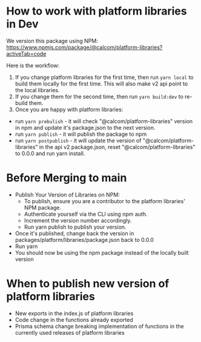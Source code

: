 # How to work with platform libraries in Dev

We version this package using NPM:
https://www.npmjs.com/package/@calcom/platform-libraries?activeTab=code

Here is the workflow:
1. If you change platform libraries for the first time, then run `yarn local` to build them locally for the first time. This will also make v2 api point to the local libraries.
2. If you change them for the second time, then run `yarn build:dev` to re-build them.
3. Once you are happy with platform libraries:
- run `yarn prebulish` - it will check "@calcom/platform-libraries" version in npm and update it's package.json to the next version.
- run `yarn publish` - it will publish the package to npm
- run `yarn postpublish` - it will update the version of "@calcom/platform-libraries" in the api v2 package.json, reset "@calcom/platform-libraries" to 0.0.0 and run yarn install.

# Before Merging to main

- Publish Your Version of Libraries on NPM:
  - To publish, ensure you are a contributor to the platform libraries' NPM package.
  - Authenticate yourself via the CLI using npm auth.
  - Increment the version number accordingly.
  - Run yarn publish to publish your version.
- Once it's published, change back the version in packages/platform/libraries/package.json back to 0.0.0
- Run yarn
- You should now be using the npm package instead of the locally built version

# When to publish new version of platform libraries
- New exports in the index.js of platform libraries
- Code change in the functions already exported
- Prisma schema change breaking implementation of functions in the currently used releases of platform libraries